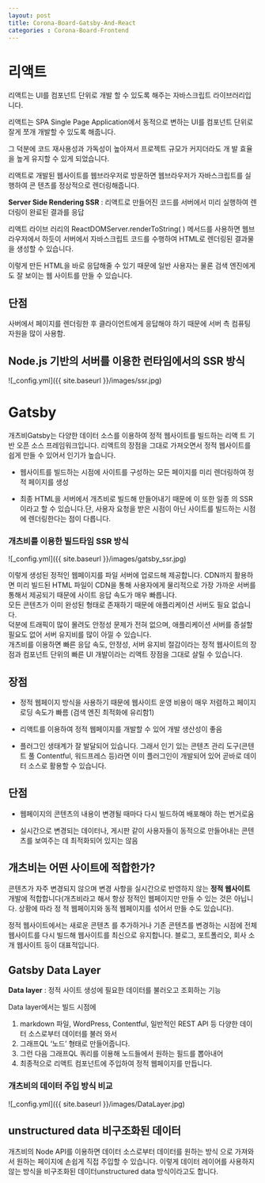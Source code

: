 ```yaml
---
layout: post
title: Corona-Board-Gatsby-And-React
categories : Corona-Board-Frontend
---
```

# 리액트

 리액트는 UI를 컴포넌트 단위로 개발 할 수 있도록 해주는 자바스크립트 라이브러리입니다. 

 리액트는 SPA Single Page Application에서 동적으로 변하는 UI를 컴포넌트 단위로 잘게 쪼개 개발할 수 있도록 해줍니다.

 그 덕분에 코드 재사용성과 가독성이 높아져서 프로젝트 규모가 커지더라도 개 발 효율을 높게 유지할 수 있게 되었습니다.
 
 리액트로 개발된 웹사이트를 웹브라우저로 방문하면 웹브라우저가 자바스크립트를 실행하여 콘 텐츠를 정상적으로 렌더링해줍니다. 
 
 **Server Side Rendering SSR** : 리액트로 만들어진 코드를 서버에서 미리 실행하여 렌더링이 완료된 결과를 응답
 
 리액트 라이브 러리의 ReactDOMServer.renderToString( ) 메서드를 사용하면 웹브라우저에서 하듯이 서버에서 자바스크립트 코드를 수행하여 HTML로 렌더링된 결과물을 생성할 수 있습니다.

 이렇게 만든 HTML을 바로 응답해줄 수 있기 때문에 일반 사용자는 물론 검색 엔진에게도 잘 보이는 웹 사이트를 만들 수 있습니다.

## 단점 
 사버에서 페이지를 렌더링한 후 클라이언트에게 응답해야 하기 때문에 서버 측 컴퓨팅 자원을 많이 사용함.

## Node.js 기반의 서버를 이용한 런타임에서의 SSR 방식

 ![_config.yml]({{ site.baseurl }}/images/ssr.jpg)   


# Gatsby 

 개츠비Gatsby는 다양한 데이터 소스를 이용하여 정적 웹사이트를 빌드하는 리액 트 기반 오픈 소스 프레임워크입니다. 
 리액트의 장점을 그대로 가져오면서 정적 웹사이트를 쉽게 만들 수 있어서 인기가 높습니다.


 - 웹사이트를 빌드하는 시점에 사이트를 구성하는 모든 페이지를 미리 렌더링하여 정적 페이지를 생성

 -  최종 HTML을 서버에서 개츠비로 빌드해 만들어내기 때문에 이 또한 일종 의 SSR이라고 할 수 있습니다.단, 사용자 요청을 받은 시점이 아닌 사이트를 빌드하는 시점에 렌더링한다는 점이 다릅니다.
 
### 개츠비를 이용한 빌드타임 SSR 방식
 ![_config.yml]({{ site.baseurl }}/images/gatsby_ssr.jpg)   

 이렇게 생성된 정적인 웹페이지를 파일 서버에 업로드해 제공합니다. 
 CDN까지 활용하면 미리 빌드된 HTML 파일이 CDN을 통해 사용자에게 물리적으로 가장 가까운 서버를 통해서 제공되기 때문에 사이트 응답 속도가 매우 빠릅니다.  
 모든 콘텐츠가 이미 완성된 형태로 존재하기 때문에 애플리케이션 서버도 필요 없습니다.   
 덕분에 트래픽이 많이 몰려도 안정성 문제가 전혀 없으며, 애플리케이션 서버를 증설할 필요도 없어 서버 유지비를 많이 아낄 수 있습니다.   
 개츠비를 이용하면 빠른 응답 속도, 안정성, 서버 유지비 절감이라는 정적 웹사이트의 장 점과 컴포넌트 단위의 빠른 UI 개발이라는 리액트 장점을 그대로 살릴 수 있습니다. 

## 장점

 - 정적 웹페이지 방식을 사용하기 때문에 웹사이트 운영 비용이 매우 저렴하고 페이지 로딩 속도가 빠름 (검색 엔진 최적화에 유리함1) 

 - 리액트를 이용하여 정적 웹페이지를 개발할 수 있어 개발 생산성이 좋음

 - 플러그인 생태계가 잘 발달되어 있습니다. 그래서 인기 있는 콘텐츠 관리 도구(콘텐트 풀 Contentful, 워드프레스 등)라면 이미 플러그인이 개발되어 있어 곧바로 데이터 소스로 활용할 수 있습니다.

## 단점

 - 웹페이지의 콘텐츠의 내용이 변경될 때마다 다시 빌드하여 배포해야 하는 번거로움 

 - 실시간으로 변경되는 데이터나, 게시판 같이 사용자들이 동적으로 만들어내는 콘텐츠를 보여주는 데 최적화되어 있지는 않음

## 개츠비는 어떤 사이트에 적합한가?

콘텐츠가 자주 변경되지 않으며 변경 사항을 실시간으로 반영하지 않는 **정적 웹사이트** 개발에 적합합니다(개츠비라고 해서 항상 정적인 웹페이지만 만들 수 있는 것은 아닙니다. 상황에 따라 정 적 웹페이지와 동적 웹페이지를 섞어서 만들 수도 있습니다). 

정적 웹사이트에서는 새로운 콘텐츠 를 추가하거나 기존 콘텐츠를 변경하는 시점에 전체 웹사이트를 다시 빌드해 웹사이트를 최신으로 유지합니다. 블로그, 포트폴리오, 회사 소개 웹사이트 등이 대표적입니다. 

## Gatsby Data Layer

 **Data layer** : 정적 사이트 생성에 필요한 데이터를 불러오고 조회하는 기능

 Data layer에서는 빌드 시점에   
 1. markdown 파일, WordPress, Contentful, 일반적인 REST API 등 다양한 데이터 소스로부터 데이터를 불러 와서  
 2. 그래프QL ‘노드’ 형태로 만들어줍니다.   
 3. 그런 다음 그래프QL 쿼리를 이용해 노드들에서 원하는 필드를 뽑아내어   
 4. 최종적으로 리액트 컴포넌트에 주입하여 정적 웹페이지를 만듭니다.  

### 개츠비의 데이터 주입 방식 비교
 ![_config.yml]({{ site.baseurl }}/images/DataLayer.jpg)

## unstructured data 비구조화된 데이터
개츠비의 Node API를 이용하면 데이터 소스로부터 데이터를 원하는 방식 으로 가져와서 원하는 페이지에 손쉽게 직접 주입할 수 있습니다. 이렇게 데이터 레이어를 사용하지 않는 방식을 비구조화된 데이터unstructured data 방식이라고도 합니다.
